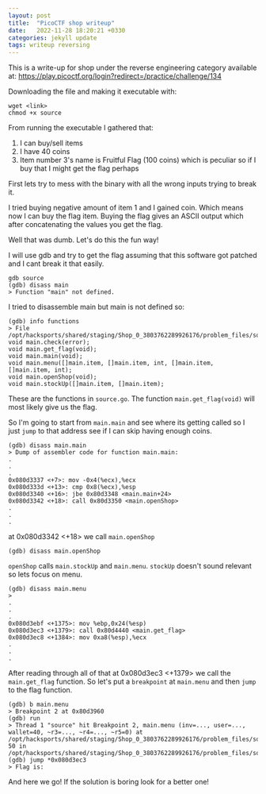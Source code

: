 ```yaml
---
layout: post
title:  "PicoCTF shop writeup"
date:   2022-11-28 18:20:21 +0330
categories: jekyll update
tags: writeup reversing
---
```


This is a write-up for shop under the reverse engineering category available at:
https://play.picoctf.org/login?redirect=/practice/challenge/134

Downloading the file and making it executable with:
```
wget <link>
chmod +x source
```
From running the executable I gathered that:
1. I can buy/sell items
2. I have 40 coins
3. Item number 3's name is Fruitful Flag (100 coins) which is peculiar so if I buy that I might get the flag perhaps

First lets try to mess with the binary with all the wrong inputs trying to break it.

I tried buying negative amount of item 1 and I gained coin. Which means now I can buy the flag item. Buying the flag gives an ASCII output which after concatenating the values you get the flag.

Well that was dumb. Let's do this the fun way!

I will use gdb and try to get the flag assuming that this software got patched and I cant break it that easily.

```
gdb source
(gdb) disass main
> Function "main" not defined.
```
I tried to disassemble main but main is not defined so:

```
(gdb) info functions
> File /opt/hacksports/shared/staging/Shop_0_3803762289926176/problem_files/source.go:
void main.check(error);
void main.get_flag(void);
void main.main(void);
void main.menu([]main.item, []main.item, int, []main.item, []main.item, int);
void main.openShop(void);
void main.stockUp([]main.item, []main.item);
```
These are the functions in `source.go`.
The function `main.get_flag(void)` will most likely give us the flag.

So I'm going to start from `main.main` and see where its getting called so I just `jump` to that address see if I can skip having enough coins.

```
(gdb) disass main.main
> Dump of assembler code for function main.main:
.
.
.
0x080d3337 <+7>: mov -0x4(%ecx),%ecx
0x080d333d <+13>: cmp 0x8(%ecx),%esp
0x080d3340 <+16>: jbe 0x80d3348 <main.main+24>
0x080d3342 <+18>: call 0x80d3350 <main.openShop>
.
.
.

```
at 0x080d3342 <+18> we call `main.openShop`
```
(gdb) disass main.openShop
```
`openShop` calls `main.stockUp` and `main.menu`. `stockUp` doesn't sound relevant so lets focus on menu.
```
(gdb) disass main.menu
>
.
.
.
0x080d3ebf <+1375>: mov %ebp,0x24(%esp)
0x080d3ec3 <+1379>: call 0x80d4440 <main.get_flag>
0x080d3ec8 <+1384>: mov 0xa8(%esp),%ecx
.
.
.
```
After reading through all of that at 0x080d3ec3 <+1379> we call the `main.get_flag` function.
So let's put a `breakpoint` at `main.menu` and then `jump` to the flag function.
```
(gdb) b main.menu
> Breakpoint 2 at 0x80d3960
(gdb) run
> Thread 1 "source" hit Breakpoint 2, main.menu (inv=..., user=..., wallet=40, ~r3=..., ~r4=..., ~r5=0) at /opt/hacksports/shared/staging/Shop_0_3803762289926176/problem_files/source.go:50
50 in /opt/hacksports/shared/staging/Shop_0_3803762289926176/problem_files/source.go
(gdb) jump *0x080d3ec3
> Flag is:
```
And here we go! If the solution is boring look for a better one!